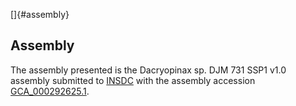 []{#assembly}

Assembly
--------

The assembly presented is the Dacryopinax sp. DJM 731 SSP1 v1.0 assembly
submitted to [INSDC](http://www.insdc.org) with the assembly accession
[GCA\_000292625.1](http://www.ebi.ac.uk/ena/data/view/GCA_000292625.1).
